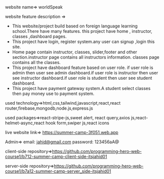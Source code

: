 website name=> worldSpeak

website feature description =>

- This website/project build based on foreign language learning school.There have many features. this project have home , instructor, classes ,dashboard pages.
- This project have login, register system.any user can signup ,login this site.
- Home page contain instructor, classes, slider,footer and other section.instructor page contains all instructors information. classes page contains all the classes.
- This project have dashboard feature based on user role. if user role is admin then user see admin dashboard.if user role is instructor then user see instructor dashboard.if user role is student then user see student dashboard.
- This project have payment gateway system.A student select classes then pay money use to payment system.

used technology=>html,css,tailwind,javascript,react,react router,firebase,mongodb,node.js,express.js

used packages=>react-stripe-js,sweet alert, react query,axios js,react-helmet-async,react hook form,swiper js,react icons

live website link=> https://summer-camp-3f051.web.app

<!-- Admin info: -->

Admin=>
email: jahid@gmail.com
password: 123456aA@

client-side repository=>https://github.com/programming-hero-web-course1/b712-summer-camp-client-side-itsjahid01

server-side repository=>https://github.com/programming-hero-web-course1/b7a12-summer-camp-server_side-itsjahid01
